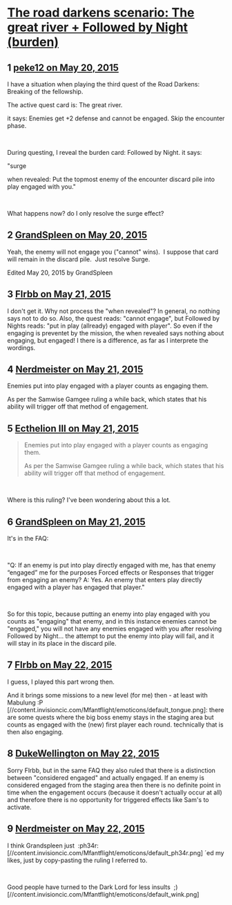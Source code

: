 # [The road darkens scenario: The great river + Followed by Night (burden)](https://community.fantasyflightgames.com/topic/177323-the-road-darkens-scenario-the-great-river-followed-by-night-burden/)

## 1 [peke12 on May 20, 2015](https://community.fantasyflightgames.com/topic/177323-the-road-darkens-scenario-the-great-river-followed-by-night-burden/?do=findComment&comment=1629386)

I have a situation when playing the third quest of the Road Darkens: Breaking of the fellowship.

The active quest card is: The great river.

it says: Enemies get +2 defense and cannot be engaged. Skip the encounter phase.

 

During questing, I reveal the burden card: Followed by Night. it says:

"surge

when revealed: Put the topmost enemy of the encounter discard pile into play engaged with you."

 

What happens now? do I only resolve the surge effect?

## 2 [GrandSpleen on May 20, 2015](https://community.fantasyflightgames.com/topic/177323-the-road-darkens-scenario-the-great-river-followed-by-night-burden/?do=findComment&comment=1629532)

Yeah, the enemy will not engage you ("cannot" wins).  I suppose that card will remain in the discard pile.  Just resolve Surge.

Edited May 20, 2015 by GrandSpleen

## 3 [Flrbb on May 21, 2015](https://community.fantasyflightgames.com/topic/177323-the-road-darkens-scenario-the-great-river-followed-by-night-burden/?do=findComment&comment=1630381)

I don't get it. Why not process the "when revealed"? In general, no nothing says not to do so. Also, the quest reads: "cannot engage", but Followed by Nights reads: "put in play (allready) engaged with player". So even if the engaging is preventet by the mission, the when revealed says nothing about engaging, but engaged! I there is a difference, as far as I interprete the wordings.

## 4 [Nerdmeister on May 21, 2015](https://community.fantasyflightgames.com/topic/177323-the-road-darkens-scenario-the-great-river-followed-by-night-burden/?do=findComment&comment=1630636)

Enemies put into play engaged with a player counts as engaging them.

As per the Samwise Gamgee ruling a while back, which states that his ability will trigger off that method of engagement.

## 5 [Ecthelion III on May 21, 2015](https://community.fantasyflightgames.com/topic/177323-the-road-darkens-scenario-the-great-river-followed-by-night-burden/?do=findComment&comment=1630746)

> Enemies put into play engaged with a player counts as engaging them.
> 
> As per the Samwise Gamgee ruling a while back, which states that his ability will trigger off that method of engagement.

 

Where is this ruling? I've been wondering about this a lot.

## 6 [GrandSpleen on May 21, 2015](https://community.fantasyflightgames.com/topic/177323-the-road-darkens-scenario-the-great-river-followed-by-night-burden/?do=findComment&comment=1630815)

It's in the FAQ:

 

"Q: If an enemy is put into play directly engaged with me, has that enemy “engaged” me for the purposes Forced effects or Responses that trigger from engaging an enemy? A: Yes. An enemy that enters play directly engaged with a player has engaged that player."

 

So for this topic, because putting an enemy into play engaged with you counts as "engaging" that enemy, and in this instance enemies cannot be "engaged," you will not have any enemies engaged with you after resolving Followed by Night... the attempt to put the enemy into play will fail, and it will stay in its place in the discard pile.

## 7 [Flrbb on May 22, 2015](https://community.fantasyflightgames.com/topic/177323-the-road-darkens-scenario-the-great-river-followed-by-night-burden/?do=findComment&comment=1631919)

I guess, I played this part wrong then.

And it brings some missions to a new level (for me) then - at least with Mabulung :P [//content.invisioncic.com/Mfantflight/emoticons/default_tongue.png]: there are some quests where the big boss enemy stays in the staging area but counts as engaged with the (new) first player each round. technically that is then also engaging.

## 8 [DukeWellington on May 22, 2015](https://community.fantasyflightgames.com/topic/177323-the-road-darkens-scenario-the-great-river-followed-by-night-burden/?do=findComment&comment=1631982)

Sorry Flrbb, but in the same FAQ they also ruled that there is a distinction between "considered engaged" and actually engaged. If an enemy is considered engaged from the staging area then there is no definite point in time when the engagement occurs (because it doesn't actually occur at all) and therefore there is no opportunity for triggered effects like Sam's to activate.

## 9 [Nerdmeister on May 22, 2015](https://community.fantasyflightgames.com/topic/177323-the-road-darkens-scenario-the-great-river-followed-by-night-burden/?do=findComment&comment=1632052)

I think Grandspleen just  :ph34r: [//content.invisioncic.com/Mfantflight/emoticons/default_ph34r.png] ´ed my likes, just by copy-pasting the ruling I referred to.

 

Good people have turned to the Dark Lord for less insults  ;) [//content.invisioncic.com/Mfantflight/emoticons/default_wink.png]

